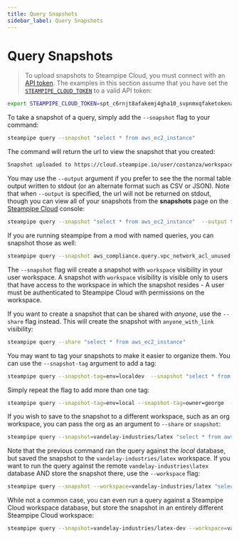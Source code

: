 ```yaml
---
title: Query Snapshots
sidebar_label: Query Snapshots
---
```


# Query Snapshots

> To upload snapshots to Steampipe Cloud, you must connect with an [API token](/docs/cloud/profile#api-tokens).  The examples in this section assume that you have set the [`STEAMPIPE_CLOUD_TOKEN`](reference/env-vars/steampipe_cloud_token) to a valid API token:
```bash
export STEAMPIPE_CLOUD_TOKEN=spt_c6rnjt8afakemj4gha10_svpnmxqfaketokenad431k
```

To take a snapshot of a query, simply add the `--snapshot` flag to your command:

```bash
steampipe query --snapshot "select * from aws_ec2_instance" 
```
The command will return the url to view the snapshot that you created:
```bash
Snapshot uploaded to https://cloud.steampipe.io/user/costanza/workspace/vandelay/snapshot/snap_abcdefghij0123456789_asdfghjklqwertyuiopzxcvbn
```

You may use the `--output` argument if you  prefer to see the the normal table output written to stdout (or an alternate format such as CSV or JSON).  Note that when `--output` is specified, the url will not be returned on stdout, though you can view all of your snapshots from the **snapshots** page on the [Steampipe Cloud](/docs/cloud/overview) console:

```bash
steampipe query --snapshot "select * from aws_ec2_instance"  --output table
```

If you are running steampipe from a mod with named queries, you can snapshot those as well:

```bash
steampipe query --snapshot aws_compliance.query.vpc_network_acl_unused  
```

The `--snapshot` flag will create a snapshot with `workspace` visibility in your user workspace. A snapshot with `workspace` visibility is visible only to users that have access to the workspace in which the snapshot resides - A user must be authenticated to Steampipe Cloud with permissions on the workspace.

If you want to create a snapshot that can be shared with *anyone*, use the `--share` flag instead. This will create the snapshot with `anyone_with_link` visibility:

```bash
steampipe query --share "select * from aws_ec2_instance" 
```

You may want to tag your snapshots to make it easier to organize them.  You can use the `--snapshot-tag` argument to add a tag:

```bash
steampipe query --snapshot-tag=env=localdev  --snapshot "select * from aws_ec2_instance" 
```

Simply repeat the flag to add more than one tag:
```bash
steampipe query --snapshot-tag=env=local --snapshot-tag=owner=george  --snapshot "select * from aws_ec2_instance" 
```


If you wish to save to the snapshot to a different workspace, such as an org workspace, you can pass the org as an argument to `--share` or `snapshot`:

```bash
steampipe query --snapshot=vandelay-industries/latex "select * from aws_ec2_instance" 
```

Note that the previous command ran the query against the *local* database, but saved the snapshot to the `vandelay-industries/latex` workspace.  If you want to run the query against the remote `vandelay-industries\latex` database AND store the snapshot there, use the `--workspace` flag:
```bash
steampipe query --snapshot --workspace=vandelay-industries/latex "select * from aws_ec2_instance" 
```

While not a common case, you can even run a query against a Steampipe Cloud workspace database, but store the snapshot in an entirely different Steampipe Cloud workspace:
```bash
steampipe query --snapshot=vandelay-industries/latex-dev --workspace=vandelay-industries/latex-prod "select * from aws_ec2_instance" 
```